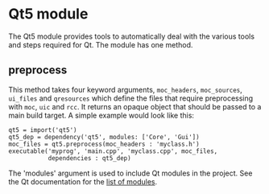 # Qt5 module

The Qt5 module provides tools to automatically deal with the various
tools and steps required for Qt. The module has one method.

## preprocess

This method takes four keyword arguments, `moc_headers`,
`moc_sources`, `ui_files` and `qresources` which define the files that
require preprocessing with `moc`, `uic` and `rcc`. It returns an
opaque object that should be passed to a main build target. A simple
example would look like this:

```meson
qt5 = import('qt5')
qt5_dep = dependency('qt5', modules: ['Core', 'Gui'])
moc_files = qt5.preprocess(moc_headers : 'myclass.h')
executable('myprog', 'main.cpp', 'myclass.cpp', moc_files,
           dependencies : qt5_dep)
```


The 'modules' argument is used to include Qt modules in the project.
See the Qt documentation for the [list of
modules](http://doc.qt.io/qt-5/qtmodules.html).
